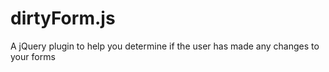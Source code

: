 dirtyForm.js
============

A jQuery plugin to help you determine if the user has made any changes to your forms
